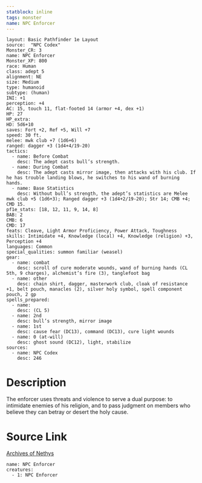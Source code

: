 ```yaml
---
statblock: inline
tags: monster
name: NPC Enforcer
---
```

```statblock
layout: Basic Pathfinder 1e Layout
source:  "NPC Codex"
Monster_CR: 3
name: NPC Enforcer
Monster_XP: 800
race: Human
class: adept 5
alignment: NE
size: Medium
type: humanoid
subtype: (human)
INI: +1
perception: +4
AC: 15, touch 11, flat-footed 14 (armor +4, dex +1)
HP: 27
HP_extra: 
HD: 5d6+10
saves: Fort +2, Ref +5, Will +7
speed: 30 ft.
melee: mwk club +7 (1d6+6)
ranged: dagger +3 (1d4+4/19-20)
tactics:
  - name: Before Combat
    desc: The adept casts bull’s strength.
  - name: During Combat
    desc: The adept casts mirror image, then attacks with his club. If he has trouble landing blows, he switches to his wand of burning hands.
  - name: Base Statistics
    desc: Without bull’s strength, the adept’s statistics are Melee mwk club +5 (1d6+3); Ranged dagger +3 (1d4+2/19-20); Str 14; CMB +4; CMD 15.
pf1e_stats: [18, 12, 11, 9, 14, 8]
BAB: 2
CMB: 6
CMD: 17
feats: Cleave, Light Armor Proficiency, Power Attack, Toughness
skills: Intimidate +4, Knowledge (local) +4, Knowledge (religion) +3, Perception +4
languages: Common
special_qualities: summon familiar (weasel)
gear:
  - name: combat
    desc: scroll of cure moderate wounds, wand of burning hands (CL 5th, 9 charges), alchemist’s fire (3), tanglefoot bag
  - name: other
    desc: chain shirt, dagger, masterwork club, cloak of resistance +1, belt pouch, manacles (2), silver holy symbol, spell component pouch, 2 gp
spells_prepared:
  - name:
    desc: (CL 5)
  - name: 2nd
    desc: bull’s strength, mirror image
  - name: 1st
    desc: cause fear (DC13), command (DC13), cure light wounds
  - name: 0 (at-will)
    desc: ghost sound (DC12), light, stabilize
sources:
  - name: NPC Codex
    desc: 246
```
# Description
The enforcer uses threats and violence to serve a dual purpose: to intimidate enemies of his religion, and to pass judgment on members who believe they can betray or desert the holy cause.
# Source Link
[Archives of Nethys](https://aonprd.com/NPCDisplay.aspx?ItemName=Enforcer)
```encounter-table
name: NPC Enforcer
creatures:
  - 1: NPC Enforcer
```
